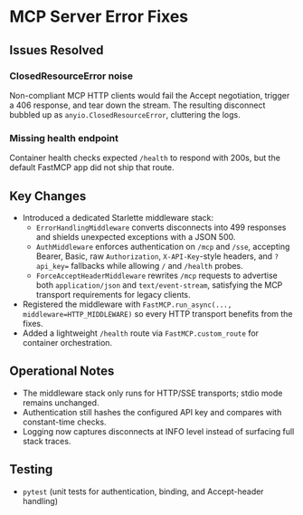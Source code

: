# MCP Server Error Fixes

## Issues Resolved

### ClosedResourceError noise
Non-compliant MCP HTTP clients would fail the Accept negotiation, trigger a 406 response, and tear down the stream. The resulting disconnect bubbled up as `anyio.ClosedResourceError`, cluttering the logs.

### Missing health endpoint
Container health checks expected `/health` to respond with 200s, but the default FastMCP app did not ship that route.

## Key Changes

- Introduced a dedicated Starlette middleware stack:
  - `ErrorHandlingMiddleware` converts disconnects into 499 responses and shields unexpected exceptions with a JSON 500.
  - `AuthMiddleware` enforces authentication on `/mcp` and `/sse`, accepting Bearer, Basic, raw `Authorization`, `X-API-Key`-style headers, and `?api_key=` fallbacks while allowing `/` and `/health` probes.
  - `ForceAcceptHeaderMiddleware` rewrites `/mcp` requests to advertise both `application/json` and `text/event-stream`, satisfying the MCP transport requirements for legacy clients.
- Registered the middleware with `FastMCP.run_async(..., middleware=HTTP_MIDDLEWARE)` so every HTTP transport benefits from the fixes.
- Added a lightweight `/health` route via `FastMCP.custom_route` for container orchestration.

## Operational Notes

- The middleware stack only runs for HTTP/SSE transports; stdio mode remains unchanged.
- Authentication still hashes the configured API key and compares with constant-time checks.
- Logging now captures disconnects at INFO level instead of surfacing full stack traces.

## Testing

- `pytest` (unit tests for authentication, binding, and Accept-header handling)
